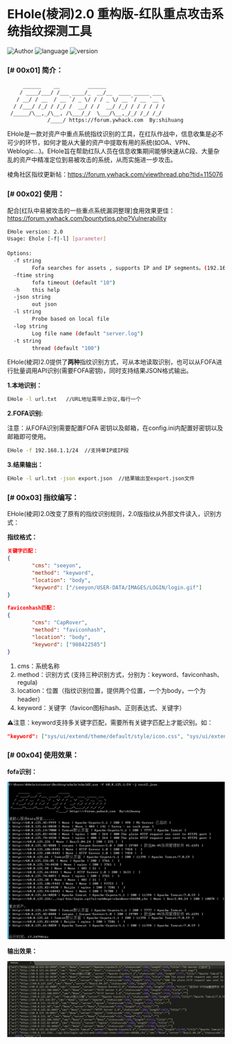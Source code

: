 # EHole(棱洞)2.0 重构版-红队重点攻击系统指纹探测工具

![Author](https://img.shields.io/badge/Author-shihuang-green)  ![language](https://img.shields.io/badge/language-Golang-green) ![version](https://img.shields.io/badge/version-2.0-brightgreen)

### [# 00x01] 简介：

```
     ______    __         ______
    / ____/___/ /___ ____/_  __/__  ____ _____ ___
   / __/ / __  / __ `/ _ \/ / / _ \/ __ `/ __ `__ \
  / /___/ /_/ / /_/ /  __/ / /  __/ /_/ / / / / / /
 /_____/\__,_/\__, /\___/_/  \___/\__,_/_/ /_/ /_/
			 /____/ https://forum.ywhack.com  By:shihuang         
```

EHole是一款对资产中重点系统指纹识别的工具，在红队作战中，信息收集是必不可少的环节，如何才能从大量的资产中提取有用的系统(如OA、VPN、Weblogic...)。EHole旨在帮助红队人员在信息收集期间能够快速从C段、大量杂乱的资产中精准定位到易被攻击的系统，从而实施进一步攻击。

棱角社区指纹更新帖：https://forum.ywhack.com/viewthread.php?tid=115076

### [# 00x02] 使用：

配合[红队中易被攻击的一些重点系统漏洞整理]食用效果更佳：https://forum.ywhack.com/bountytips.php?Vulnerability

```bash
EHole version: 2.0
Usage: Ehole [-f|-l] [parameter]

Options:
  -f string
        Fofa searches for assets , supports IP and IP segments。(192.168.1.1 | 192.168.1.0/24)
  -ftime string
        fofa timeout (default "10")
  -h    this help
  -json string
        out json
  -l string
        Probe based on local file
  -log string
        Log file name (default "server.log")
  -t string
        thread (default "100")
```

EHole(棱洞)2.0提供了**两种**指纹识别方式，可从本地读取识别，也可以从FOFA进行批量调用API识别(需要FOFA密钥)，同时支持结果JSON格式输出。

**1.本地识别：**

```bash
EHole -l url.txt   //URL地址需带上协议,每行一个
```

**2.FOFA识别:**

注意：从FOFA识别需要配置FOFA 密钥以及邮箱，在config.ini内配置好密钥以及邮箱即可使用。

```bash
EHole -f 192.168.1.1/24  //支持单IP或IP段
```

**3.结果输出：**

```bash
EHole -l url.txt -json export.json  //结果输出至export.json文件
```

### [# 00x03] 指纹编写：

EHole(棱洞)2.0改变了原有的指纹识别规则，2.0版指纹从外部文件读入，识别方式：

**指纹格式：**

```json
关键字匹配：
{
		"cms": "seeyon",
		"method": "keyword",
		"location": "body",
		"keyword": ["/seeyon/USER-DATA/IMAGES/LOGIN/login.gif"]
}
```

```json
faviconhash匹配：
{
		"cms": "CapRover",
		"method": "faviconhash",
		"location": "body",
		"keyword": ["988422585"]
}
```

1. cms：系统名称
2. method：识别方式 (支持三种识别方式，分别为：keyword、faviconhash、regula)
3. location：位置（指纹识别位置，提供两个位置，一个为body，一个为header）
4. keyword：关键字（favicon图标hash、正则表达式、关键字）

⚠️注意：keyword支持多关键字匹配，需要所有关键字匹配上才能识别。如：

```json
"keyword": ["sys/ui/extend/theme/default/style/icon.css", "sys/ui/extend/theme/default/style/profile.css"]
```

### [# 00x04] 使用效果：

**fofa识别：**

![-w912](images/16106897804249.jpg)

**输出效果：**

![-w1325](images/16106898229421.jpg)
